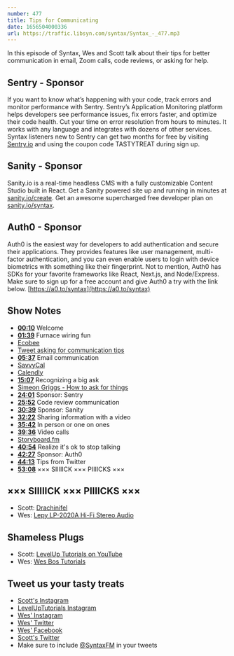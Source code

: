```yaml
---
number: 477
title: Tips for Communicating
date: 1656504000336
url: https://traffic.libsyn.com/syntax/Syntax_-_477.mp3
---
```


In this episode of Syntax, Wes and Scott talk about their tips for better communication in email, Zoom calls, code reviews, or asking for help.

## Sentry  - Sponsor

If you want to know what’s happening with your code, track errors and monitor performance with Sentry. Sentry’s Application Monitoring platform helps developers see performance issues, fix errors faster, and optimize their code health. Cut your time on error resolution from hours to minutes. It works with any language and integrates with dozens of other services. Syntax listeners new to Sentry can get two months for  free by visiting [Sentry.io](https://sentry.io) and using the coupon code TASTYTREAT during sign up.

## Sanity - Sponsor

Sanity.io is a real-time headless CMS with a fully customizable Content Studio built in React. Get a Sanity powered site up and running in minutes at [sanity.io/create](https://www.sanity.io/create). Get an awesome supercharged free developer plan on [sanity.io/syntax](https://www.sanity.io/syntax).

## Auth0 - Sponsor

Auth0 is the easiest way for developers to add authentication and secure their applications. They provides features like user management, multi-factor authentication, and you can even enable users to login with device biometrics with something like their fingerprint. Not to mention, Auth0 has SDKs for your favorite frameworks like React, Next.js, and Node/Express. Make sure to sign up for a free account and give Auth0 a try with the link below. [https://a0.to/syntax](https://a0.to/syntax)

## Show Notes

* **[00:10](#t=00:10)** Welcome
* **[01:39](#t=01:39)** Furnace wiring fun
* [Ecobee](https://www.ecobee.com/)
* [Tweet asking for communication tips](https://twitter.com/wesbos/status/1536358748855336960?s=21&t=QK1Xs4rTgWPyblLzeOw5-g)
* **[05:37](#t=05:37)** Email communication
* [SavvyCal](https://savvycal.com)
* [Calendly](https://calendly.com)
* **[15:07](#t=15:07)** Recognizing a big ask
* [Simeon Griggs - How to ask for things](https://www.simeongriggs.dev/how-to-ask-for-things)
* **[24:01](#t=24:01)** Sponsor: Sentry
* **[25:52](#t=25:52)** Code review communication
* **[30:39](#t=30:39)** Sponsor: Sanity
* **[32:22](#t=32:22)** Sharing information with a video
* **[35:42](#t=35:42)** In person or one on ones
* **[39:36](#t=39:36)** Video calls
* [Storyboard.fm](https://new.trystoryboard.com)
* **[40:54](#t=40:54)** Realize it's ok to stop talking
* **[42:27](#t=42:27)** Sponsor: Auth0
* **[44:13](#t=44:13)** Tips from Twitter
* **[53:08](#t=53:08)** ××× SIIIIICK ××× PIIIICKS ×××

## ××× SIIIIICK ××× PIIIICKS ×××

* Scott: [Drachinifel](https://www.youtube.com/c/Drachinifel)
* Wes: [Lepy LP-2020A Hi-Fi Stereo Audio](https://amzn.to/3mHaF3q)

## Shameless Plugs

* Scott: [LevelUp Tutorials on YouTube](https://www.youtube.com/channel/UCyU5wkjgQYGRB0hIHMwm2Sg)
* Wes: [Wes Bos Tutorials](https://wesbos.com/courses)

## Tweet us your tasty treats

* [Scott's Instagram](https://www.instagram.com/stolinski/)
* [LevelUpTutorials Instagram](https://www.instagram.com/LevelUpTutorials/)
* [Wes' Instagram](https://www.instagram.com/wesbos/)
* [Wes' Twitter](https://twitter.com/wesbos)
* [Wes' Facebook](https://www.facebook.com/wesbos.developer)
* [Scott's Twitter](https://twitter.com/stolinski)
* Make sure to include [@SyntaxFM](https://twitter.com/SyntaxFM) in your tweets

